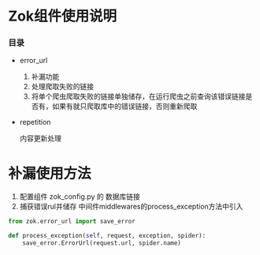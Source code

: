 # Zok组件使用说明

### 目录
- error_url 
    
    1. 补漏功能
    2. 处理爬取失败的链接
    3. 将单个爬虫爬取失败的链接单独储存，在运行爬虫之前查询该错误链接是否有，如果有就只爬取库中的错误链接，否则重新爬取
    
- repetition

    内容更新处理
    
    
# 补漏使用方法
1. 配置组件 zok_config.py 的 数据库链接
2. 捕获错误rul并储存  中间件middlewares的process_exception方法中引入
```python
from zok.error_url import save_error

def process_exception(self, request, exception, spider):
    save_error.ErrorUrl(request.url, spider.name)
```
